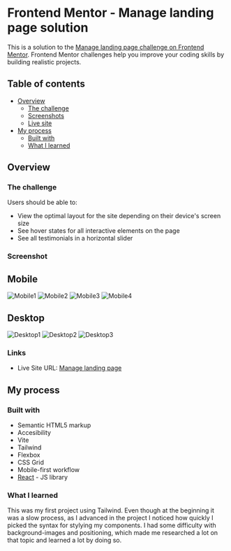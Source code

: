 # Frontend Mentor - Manage landing page solution

This is a solution to the [Manage landing page challenge on Frontend Mentor](https://www.frontendmentor.io/challenges/manage-landing-page-SLXqC6P5). Frontend Mentor challenges help you improve your coding skills by building realistic projects. 

## Table of contents

- [Overview](#overview)
  - [The challenge](#the-challenge)
  - [Screenshots](#screenshot)
  - [Live site](#links)
- [My process](#my-process)
  - [Built with](#built-with)
  - [What I learned](#what-i-learned)

## Overview

### The challenge

Users should be able to:

- View the optimal layout for the site depending on their device's screen size
- See hover states for all interactive elements on the page
- See all testimonials in a horizontal slider

### Screenshot
## Mobile
![Mobile1](./Screenshots/Mobile/Mobile1.png 'Design in mobile 1')
![Mobile2](./Screenshots/Mobile/Mobile2.png 'Design in mobile 2')
![Mobile3](./Screenshots/Mobile/Mobile3.png 'Design in mobile 3')
![Mobile4](./Screenshots/Mobile/Mobile4.png 'Design in mobile 4')
## Desktop
![Desktop1](./Screenshots/Desktop/Desktop1.png 'Design in Desktop 1') 
![Desktop2](./Screenshots/Desktop/Desktop2.png 'Design in Desktop 2') 
![Desktop3](./Screenshots/Desktop/Desktop3.png 'Design in Desktop 3') 

### Links
- Live Site URL: [Manage landing page](https://glittering-lamington-b0ab80.netlify.app/)

## My process

### Built with

- Semantic HTML5 markup
- Accesibility
- Vite
- Tailwind
- Flexbox
- CSS Grid
- Mobile-first workflow
- [React](https://reactjs.org/) - JS library

### What I learned

This was my first project using Tailwind. Even though at the beginning it was a slow process, as I advanced in the project I noticed how quickly I picked the syntax for stylying my components. I had some difficulty with background-images and positioning, which made me researched a lot on that topic and learned a lot by doing so.

[def]: #Links